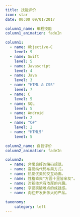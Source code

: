 ```yaml
---
title: 技能评价
icon: star
date: 00:00 09/01/2017

column1_name: 编程技能
column1_animation: fadeIn

column1:
  - name: Objective-C
    level: 9
  - name: Swift
    level: 5
  - name: Javascript
    level: 4
  - name: Java
    level: 3
  - name: "HTML & CSS"
    level: 7
  - name: C
    level: 5
  - name: SQL
    level: 5
  - name: Android
    level: 2
  - name: "C#"
    level: 2
  - name: "HTML5"
    level: 5

column2_name: 自我评价
column2_animation: fadeIn

column2:
  - name: 非常良好的编码规范。
  - name: 喜爱纯代码布局方式。
  - name: 热爱优美的交互动画。
  - name: 性格直爽"方圆十里皆亲友"。
  - name: 对新技术有浓厚的兴趣。
  - name: 享受突破难点的成就感。
  - name: 向往开发出伟大的产品。
    
taxonomy:
    category: left
---
```

